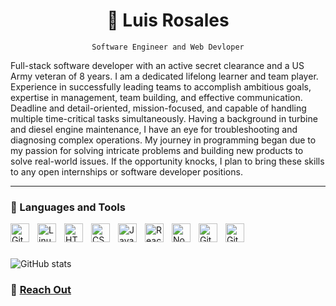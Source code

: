 <h1 align="center"> 🚀 Luis Rosales </h1>

<div align="center">
<code text-align: center>Software Engineer and Web Devloper</code>
  </div>


Full-stack software developer with an active secret clearance and a US Army veteran of 8 years. I am a dedicated lifelong learner and team player. Experience in successfully leading teams to accomplish ambitious goals, expertise in management, team building, and effective communication. Deadline and detail-oriented, mission-focused, and capable of handling multiple time-critical tasks simultaneously. Having a background in turbine and diesel engine maintenance, I have an eye for troubleshooting and diagnosing complex operations. My journey in programming began due to my passion for solving intricate problems and building new products to solve real-world issues. If the opportunity knocks, I plan to bring these skills to any open internships or software developer positions.

---

### 🔧 Languages and Tools


<img align="left" alt="Git" width="30px" style="padding-right:10px;" src="https://cdn.jsdelivr.net/gh/devicons/devicon/icons/git/git-original.svg" />
<img align="left" alt="Linux" width="30px" style="padding-right:10px;" src="https://cdn.jsdelivr.net/gh/devicons/devicon/icons/linux/linux-original.svg" />
<img align="left" alt="HTML" width="30px" style="padding-right:10px;" src="https://cdn.jsdelivr.net/gh/devicons/devicon/icons/html5/html5-plain.svg" />
<img align="left" alt="CSS" width="30px" style="padding-right:10px;" src="https://cdn.jsdelivr.net/gh/devicons/devicon/icons/css3/css3-plain.svg" />
<img align="left" alt="JavaScript" width="30px" style="padding-right:10px;" src="https://cdn.jsdelivr.net/gh/devicons/devicon/icons/javascript/javascript-plain.svg" />
<img align="left" alt="React" width="30px" style="padding-right:10px;" src="https://cdn.jsdelivr.net/gh/devicons/devicon/icons/react/react-original.svg" />
<img align="left" alt="NodeJS" width="30px" style="padding-right:10px;" src="https://cdn.jsdelivr.net/gh/devicons/devicon/icons/nodejs/nodejs-original.svg" />
<img align="left" alt="GitHub" width="30px" style="padding-right:10px;" src="https://cdn.jsdelivr.net/gh/devicons/devicon/icons/github/github-original.svg" />
<img align="left" alt="GitHub" width="30px" style="padding-right:10px;" src="https://cdn.jsdelivr.net/gh/devicons/devicon/icons/amazonwebservices/amazonwebservices-original-wordmark.svg" />
<br />

#

![GitHub stats](https://github-readme-stats-rosalesjr.vercel.app//api?username=RosalesJr&show_icons=true&theme=gruvbox)

### 💬 [Reach Out](https://theluisrosales.com/)



<!--
**RosalesJr/RosalesJr** is a ✨ _special_ ✨ repository because its `README.md` (this file) appears on your GitHub profile.

Here are some ideas to get you started:

- 🔭 I’m currently working on ...
- 🌱 I’m currently learning ...
- 👯 I’m looking to collaborate on ...
- 🤔 I’m looking for help with ...
- 💬 Ask me about ...
- 📫 How to reach me: ...
- 😄 Pronouns: ...
- ⚡ Fun fact: ...
-->
